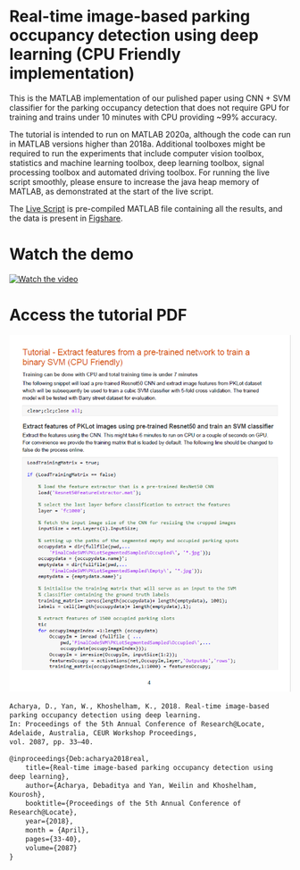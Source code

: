 # Real-time image-based parking occupancy detection using deep learning (CPU Friendly implementation)
This is the MATLAB implementation of our pulished paper using CNN + SVM classifier for the parking occupancy detection that does not require GPU for training and trains under 10 minutes with CPU providing ~99% accuracy. 

The tutorial is intended to run on MATLAB 2020a, although the code can run in MATLAB versions higher than 2018a. Additional toolboxes might be required to run the experiments that include computer vision toolbox, statistics and machine learning toolbox, deep learning toolbox, signal processing toolbox and automated driving toolbox. For running the live script smoothly, please ensure to increase the java heap memory of MATLAB, as demonstrated at the start of the live script.

The [Live Script](https://github.com/debaditya-unimelb/real-time-car-parking-occupancy/blob/master/CNNSVMTutorial.mlx) is pre-compiled MATLAB file containing all the results, and the data is present in [Figshare](https://melbourne.figshare.com/articles/dataset/MATLABCodeCNNSVM_zip/12978932).

# Watch the demo

[![Watch the video](https://img.youtube.com/vi/Ft94ypd4HxE/maxresdefault.jpg)](https://youtu.be/Ft94ypd4HxE)

# Access the tutorial PDF
[![Watch the video](https://github.com/debaditya-unimelb/real-time-car-parking-occupancy/blob/master/TutorialThumbnail.png)](https://github.com/debaditya-unimelb/real-time-car-parking-occupancy/blob/master/CNNSVMTutorial.pdf)

```
Acharya, D., Yan, W., Khoshelham, K., 2018. Real-time image-based parking occupancy detection using deep learning.
In: Proceedings of the 5th Annual Conference of Research@Locate, Adelaide, Australia, CEUR Workshop Proceedings, 
vol. 2087, pp. 33–40. 

```
```
@inproceedings{Deb:acharya2018real,
	title={Real-time image-based parking occupancy detection using deep learning},
	author={Acharya, Debaditya and Yan, Weilin and Khoshelham, Kourosh},
	booktitle={Proceedings of the 5th Annual Conference of Research@Locate}, 
	year={2018},
	month = {April},
	pages={33-40},
	volume={2087}
}
```
